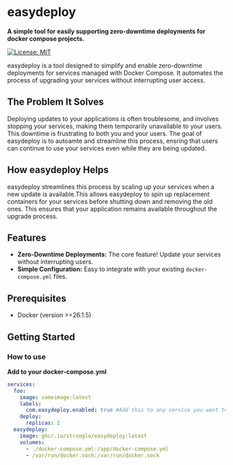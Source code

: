 # easydeploy

**A simple tool for easily supporting zero-downtime deployments for docker compose projects.**

[![License: MIT](https://img.shields.io/badge/License-MIT-yellow.svg)](https://opensource.org/licenses/MIT)

easydeploy is a tool designed to simplify and enable zero-downtime deployments for services managed with Docker Compose. It automates the process of upgrading your services without interrupting user access.

## The Problem It Solves

Deploying updates to your applications is often troublesome, and involves stopping your services, making them temporarily unavailable to your users. This downtime is frustrating to both you and your users. The goal of easydeploy is to autoamte and streamline this process, ensring that users can continue to use your services even while they are being updated.

## How easydeploy Helps

easydeploy streamlines this process by scaling up your services when a new update is available.This allows easydeploy to spin up replacement containers for your services before shutting down and removing the old ones. This ensures that your application remains available throughout the upgrade process.

## Features

* **Zero-Downtime Deployments:** The core feature! Update your services without interrupting users.
* **Simple Configuration:** Easy to integrate with your existing `docker-compose.yml` files.

## Prerequisites

* Docker (version >=26.1.5)

## Getting Started

### How to use

**Add to your docker-compose.yml**

```yaml
services:
  foo:
    image: someimage:latest
    labels:
      com.easydeploy.enabled: true #Add this to any service you want to have zero-downtime deployments on.
    deploy:
      replicas: 2
  easydeploy:
    image: ghcr.io/stroogle/easydeploy:latest
    volumes:
      - ./docker-compose.yml:/app/docker-compose.yml
      - /var/run/docker.sock:/var/run/docker.sock
```